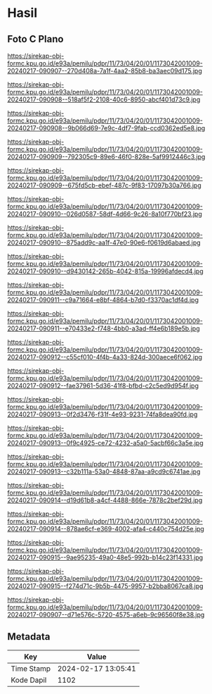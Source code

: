 # Hasil

## Foto C Plano

https://sirekap-obj-formc.kpu.go.id/e93a/pemilu/pdpr/11/73/04/20/01/1173042001009-20240217-090907--270d408a-7a1f-4aa2-85b8-ba3aec09d175.jpg

https://sirekap-obj-formc.kpu.go.id/e93a/pemilu/pdpr/11/73/04/20/01/1173042001009-20240217-090908--518af5f2-2108-40c6-8950-abcf401d73c9.jpg

https://sirekap-obj-formc.kpu.go.id/e93a/pemilu/pdpr/11/73/04/20/01/1173042001009-20240217-090908--9b066d69-7e9c-4df7-9fab-ccd0362ed5e8.jpg

https://sirekap-obj-formc.kpu.go.id/e93a/pemilu/pdpr/11/73/04/20/01/1173042001009-20240217-090909--792305c9-89e6-46f0-828e-5af9912446c3.jpg

https://sirekap-obj-formc.kpu.go.id/e93a/pemilu/pdpr/11/73/04/20/01/1173042001009-20240217-090909--675fd5cb-ebef-487c-9f83-17097b30a766.jpg

https://sirekap-obj-formc.kpu.go.id/e93a/pemilu/pdpr/11/73/04/20/01/1173042001009-20240217-090910--026d0587-58df-4d66-9c26-8a10f770bf23.jpg

https://sirekap-obj-formc.kpu.go.id/e93a/pemilu/pdpr/11/73/04/20/01/1173042001009-20240217-090910--875add9c-aa1f-47e0-90e6-f0619d6abaed.jpg

https://sirekap-obj-formc.kpu.go.id/e93a/pemilu/pdpr/11/73/04/20/01/1173042001009-20240217-090910--d9430142-265b-4042-815a-19996afdecd4.jpg

https://sirekap-obj-formc.kpu.go.id/e93a/pemilu/pdpr/11/73/04/20/01/1173042001009-20240217-090911--c9a71664-e8bf-4864-b7d0-f3370ac1df4d.jpg

https://sirekap-obj-formc.kpu.go.id/e93a/pemilu/pdpr/11/73/04/20/01/1173042001009-20240217-090911--e70433e2-f748-4bb0-a3ad-ff4e6b189e5b.jpg

https://sirekap-obj-formc.kpu.go.id/e93a/pemilu/pdpr/11/73/04/20/01/1173042001009-20240217-090912--c55cf010-4f4b-4a33-824d-300aece6f062.jpg

https://sirekap-obj-formc.kpu.go.id/e93a/pemilu/pdpr/11/73/04/20/01/1173042001009-20240217-090912--fae37961-5d36-41f8-bfbd-c2c5ed9d954f.jpg

https://sirekap-obj-formc.kpu.go.id/e93a/pemilu/pdpr/11/73/04/20/01/1173042001009-20240217-090913--0f2d3476-f31f-4e93-9231-74fa8dea90fd.jpg

https://sirekap-obj-formc.kpu.go.id/e93a/pemilu/pdpr/11/73/04/20/01/1173042001009-20240217-090913--0f9c4925-ce72-4232-a5a0-5acbf66c3a5e.jpg

https://sirekap-obj-formc.kpu.go.id/e93a/pemilu/pdpr/11/73/04/20/01/1173042001009-20240217-090913--c32b111a-53a0-4848-87aa-a9cd9c6741ae.jpg

https://sirekap-obj-formc.kpu.go.id/e93a/pemilu/pdpr/11/73/04/20/01/1173042001009-20240217-090914--d19d61b8-a4cf-4488-866e-7878c2bef29d.jpg

https://sirekap-obj-formc.kpu.go.id/e93a/pemilu/pdpr/11/73/04/20/01/1173042001009-20240217-090914--878ae6cf-e369-4002-afa4-c440c754d25e.jpg

https://sirekap-obj-formc.kpu.go.id/e93a/pemilu/pdpr/11/73/04/20/01/1173042001009-20240217-090915--9ae95235-49a0-48e5-992b-b14c23f14331.jpg

https://sirekap-obj-formc.kpu.go.id/e93a/pemilu/pdpr/11/73/04/20/01/1173042001009-20240217-090915--f274d71c-9b5b-4475-9957-b2bba8067ca8.jpg

https://sirekap-obj-formc.kpu.go.id/e93a/pemilu/pdpr/11/73/04/20/01/1173042001009-20240217-090907--d71e576c-5720-4575-a6eb-9c96560f8e38.jpg


## Metadata

| Key        | Value               |
| ---------- | ------------------- |
| Time Stamp | 2024-02-17 13:05:41 |
| Kode Dapil | 1102                |



